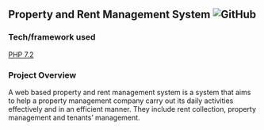 ## Property and Rent Management System ![GitHub](https://img.shields.io/github/license/antonnifo/https://github.com/antonnifo/PandR.svg)  
### Tech/framework used 
[PHP 7.2](http://php.net/docs.php) 

### Project Overview 
A web based property and rent management system is a system that aims to help a property management company carry out its daily activities effectively and in an efficient manner. They include rent collection, property management and tenants’ management.  


